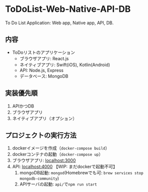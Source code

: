 # ToDoList-Web-Native-API-DB
To Do List Application: Web app, Native app, API, DB.

## 内容
- ToDoリストのアプリケーション
  - ブラウザアプリ: React.js
  - ネイティブアプリ: Swift(iOS), Kotlin(Android)
  - API: Node.js, Express
  - データベース: MongoDB

## 実装優先順
1. APIかつDB
1. ブラウザアプリ
1. ネイティブアプリ（オプション）

## プロジェクトの実行方法
1. dockerイメージを作成（```docker-compose build```）
2. dockerコンテナの起動（```docker-compose up```）
3. ブラウザアプリ: [localhost:3000](http://localhost:3000)
4. API: [localhost:4000](http://localhost:4000) 【WIP: まだdockerで起動不可】
   1. mongoDB起動: ```mongod```(Homebrewでも可: ```brew services stop mongodb-community```)
   2. APIサーバの起動: ```api/```で```npm run start```